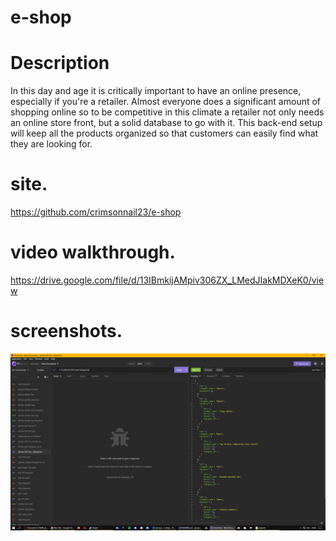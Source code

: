 # e-shop

# Description

In this day and age it is critically important to have an online presence, especially if
you're a retailer. Almost everyone does a significant amount of shopping online so to 
be competitive in this climate a retailer not only needs an online store front, 
but a solid database to go with it. This back-end setup will keep all the products 
organized so that customers can easily find what they are looking for. 

# site.

https://github.com/crimsonnail23/e-shop

# video walkthrough.

https://drive.google.com/file/d/13IBmkijAMpiv306ZX_LMedJIakMDXeK0/view 

# screenshots.

![e-shop screenshot](/src/assets/images/e-shop-screenshot.jpg?raw=true)